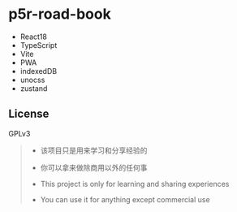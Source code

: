 # p5r-road-book

- React18
- TypeScript
- Vite
- PWA
- indexedDB
- unocss
- zustand

## License

GPLv3

> - 该项目只是用来学习和分享经验的
> - 你可以拿来做除商用以外的任何事
>
> - This project is only for learning and sharing experiences
> - You can use it for anything except commercial use
